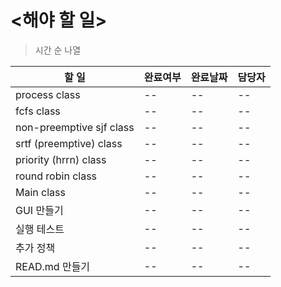<해야 할 일>
===========
> 시간 순 나열

|할 일|완료여부|완료날짜|담당자|
|----|-----|------|----|
|process class|--|--|--|
|fcfs class|--|--|--|
|non-preemptive sjf class|--|--|--|
|srtf (preemptive) class|--|--|--|
|priority (hrrn) class|--|--|--|
|round robin class|--|--|--|
|Main class|--|--|--|
|GUI 만들기|--|--|--|
|실행 테스트|--|--|--|
|추가 정책|--|--|--|
|READ.md 만들기|--|--|--|
